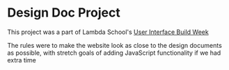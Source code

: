 # Design Doc Project

This project was a part of Lambda School's [User Interface Build Week](https://github.com/LambdaSchool/User-Interface-Project-Week)  

The rules were to make the website look as close to the design documents as possible, with stretch goals of adding JavaScript functionality if we had extra time

